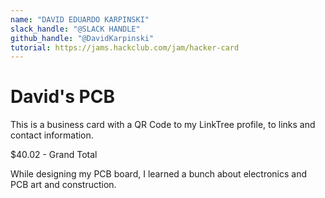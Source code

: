 ```yaml
---
name: "DAVID EDUARDO KARPINSKI"
slack_handle: "@SLACK HANDLE"
github_handle: "@DavidKarpinski"
tutorial: https://jams.hackclub.com/jam/hacker-card
---
```


# David's PCB

This is a business card with a QR Code to my LinkTree profile, to links and contact information.

$40.02 - Grand Total

While designing my PCB board, I learned a bunch about electronics and PCB art and construction.
